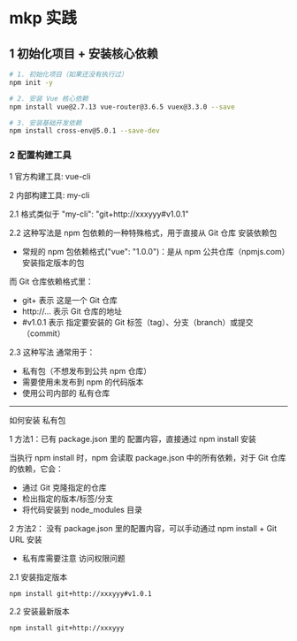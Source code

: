 # mkp 实践

## 1 初始化项目 + 安装核心依赖

```bash
# 1. 初始化项目（如果还没有执行过）
npm init -y

# 2. 安装 Vue 核心依赖
npm install vue@2.7.13 vue-router@3.6.5 vuex@3.3.0 --save

# 3. 安装基础开发依赖
npm install cross-env@5.0.1 --save-dev
```


### 2 配置构建工具

1 官方构建工具: vue-cli

2 内部构建工具: my-cli

2.1 格式类似于 "my-cli": "git+http://xxxyyy#v1.0.1"

2.2 这种写法是 npm 包依赖的一种特殊格式，用于直接从 Git 仓库 安装依赖包
  - 常规的 npm 包依赖格式("vue": "1.0.0")：是从 npm 公共仓库（npmjs.com）安装指定版本的包
 
而 Git 仓库依赖格式里：
  - git+ 表示 这是一个 Git 仓库
  - http://... 表示 Git 仓库的地址
  - #v1.0.1 表示 指定要安装的 Git 标签（tag）、分支（branch）或提交（commit）

  
2.3 这种写法 通常用于：
  - 私有包（不想发布到公共 npm 仓库）
  - 需要使用未发布到 npm 的代码版本
  - 使用公司内部的 私有仓库

----------------------------------------------------------------------
如何安装 私有包

1 方法1：已有 package.json 里的 配置内容，直接通过 npm install 安装

当执行 npm install 时，npm 会读取 package.json 中的所有依赖，对于 Git 仓库的依赖，它会：
  - 通过 Git 克隆指定的仓库
  - 检出指定的版本/标签/分支
  - 将代码安装到 node_modules 目录


2 方法2： 没有 package.json 里的配置内容，可以手动通过 npm install + Git URL 安装
  - 私有库需要注意 访问权限问题

2.1 安装指定版本

```bash
npm install git+http://xxxyyy#v1.0.1
```

2.2 安装最新版本

```bash
npm install git+http://xxxyyy
```

